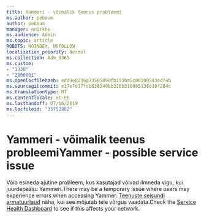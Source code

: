 ```yaml
---
title: Yammeri - võimalik teenus probleemi
ms.author: pebaum
author: pebaum
manager: mnirkhe
ms.audience: Admin
ms.topic: article
ROBOTS: NOINDEX, NOFOLLOW
localization_priority: Normal
ms.collection: Adm_O365
ms.custom:
- "1338"
- "2800001"
ms.openlocfilehash: edd4e8236a33565490fb153ba5c06300543ed74b
ms.sourcegitcommit: e17e7d17fdb638349bb320b318085138d18f284c
ms.translationtype: MT
ms.contentlocale: et-EE
ms.lasthandoff: 07/16/2019
ms.locfileid: "35752882"
---
```

# <a name="yammer---possible-service-issue"></a><span data-ttu-id="ae8b1-102">Yammeri - võimalik teenus probleemi</span><span class="sxs-lookup"><span data-stu-id="ae8b1-102">Yammer - possible service issue</span></span>

<span data-ttu-id="ae8b1-103">Võib esineda ajutine probleem, kus kasutajad võivad ilmneda vigu, kui juurdepääsu Yammeri.</span><span class="sxs-lookup"><span data-stu-id="ae8b1-103">There may be a temporary issue where users may experience errors when accessing Yammer.</span></span> <span data-ttu-id="ae8b1-104">[Teenuste seisundi armatuurlaud](https://admin.microsoft.com/AdminPortal/Home#/servicehealth) näha, kui see mõjutab teie võrgus vaadata.</span><span class="sxs-lookup"><span data-stu-id="ae8b1-104">Check the [Service Health Dashboard](https://admin.microsoft.com/AdminPortal/Home#/servicehealth) to see if this affects your network.</span></span>
